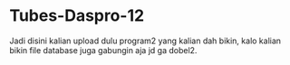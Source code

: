 # Tubes-Daspro-12
Jadi disini kalian upload dulu program2 yang kalian dah bikin, kalo kalian bikin file database juga gabungin aja jd ga dobel2.
